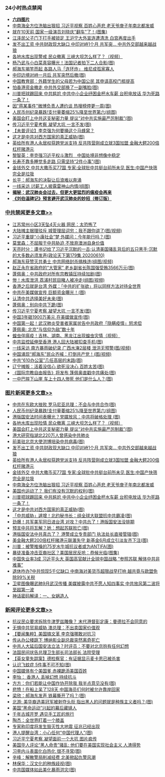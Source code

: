 <div class="catlist">
<h3>24小时热点禁闻</h3>
<ul>
<li><b><a href="64photo" target="_blank">六四图片</a></b></li>
<li><a href="https://github.com/fqnews/bnews/blob/master/topimagenews/20200610/1342707.md">中南海全方位洗脑出狠招 习近平视察 百姓心声悲 老天爷庚子年南北都发威</a></li>
<li><a href="https://github.com/fqnews/bnews/blob/master/yule/20200610/1342839.md">就在10天前 国家一级演员刘晓庆"翻车"了！(图集)</a></li>
<li><a href="https://github.com/fqnews/bnews/blob/master/comments/20200610/1342729.md">江泽民父子门下打手被锁定 王沪宁大外宣连遭清洗 白宫再度出手</a></li>
<li><a href="https://github.com/fqnews/bnews/blob/master/topimagenews/20200610/1342773.md">发不出工资 中共财政现大缺口 中印对峙1个月 共军突... 中共外交部越来越战狼</a></li>
<li><a href="https://github.com/fqnews/bnews/blob/master/cnnews/20200611/1342960.md">各地水库出现警戒 民众撤离 三峡大坝怎么样了？（视频）</a></li>
<li><a href="https://github.com/fqnews/bnews/blob/master/cnnews/20200611/1342990.md">杨乃武与小白菜真容曝光！法国记者拍下二人合影(图)</a></li>
<li><a href="https://github.com/fqnews/bnews/blob/master/comments/20200611/1342875.md">郝海东揭竿而起 各路人马「连环炸」 维尼成孤家寡人</a></li>
<li><a href="https://github.com/fqnews/bnews/blob/master/cbnews/20200610/1342655.md">中印边境对峙一月后 共军突然后撤(图)</a></li>
<li><a href="https://github.com/fqnews/bnews/blob/master/baitai/20200611/1342899.md">中国教育部：外籍学生的父母若为中国公民 其申请高校门槛提高</a></li>
<li><a href="https://github.com/fqnews/bnews/blob/master/cnnews/hknews/20200611/1343064.md">怕香港资金撤走 中共外交部换了一副嘴脸(图)</a></li>
<li><a href="https://github.com/fqnews/bnews/blob/master/topimagenews/20200610/1342653.md">川普把球踢回来 中共尴尬 中共中小企业纾困金杯水车薪 台积电放话 华为死路一条了！</a></li>
<li><a href="https://github.com/fqnews/bnews/blob/master/cbnews/20200611/1342956.md">因"蒋某事件"微博负责人遭约谈 热搜榜停更一周(图)</a></li>
<li><a href="https://github.com/fqnews/bnews/blob/master/topimagenews/20200611/1343089.md">人民币创纪录暴跌!支付量萎缩25%降至世界第六(组图)</a></li>
<li><a href="https://github.com/fqnews/bnews/blob/master/topimagenews/20200611/1343025.md">美国会盯上中共这支秘密力量 提议“对中共实施最严厉制裁”(图)</a></li>
<li><a href="https://github.com/fqnews/bnews/blob/master/cbnews/20200611/1343112.md">传习近平宁夏考察 凝望大坑 一言不发(图)</a></li>
<li><a href="https://github.com/fqnews/bnews/blob/master/comments/20200610/1342752.md">【未普评论】李克强为何要捅这个马蜂窝？</a></li>
<li><a href="https://github.com/fqnews/bnews/blob/master/topimagenews/20200610/1342652.md">这才是中共对西方国家的真正威胁(图)</a></li>
<li><a href="https://github.com/fqnews/bnews/blob/master/topimagenews/20200610/1342770.md">英给所有港人永居权获跨党派支持 反共阵营刚成立就3国加盟 金融大鳄200倍杠杆赌港元</a></li>
<li><a href="https://github.com/fqnews/bnews/blob/master/headline/20200611/1342886.md">黎智英：李克强习近平权斗激烈　中国处境非想像中稳定</a></li>
<li><a href="https://github.com/fqnews/bnews/blob/master/health/20200611/1342934.md">长寿不靠多睡觉多走路 只需坚持“2件小事”(图)</a></li>
<li><a href="https://github.com/fqnews/bnews/blob/master/topimagenews/20200610/1342745.md">金钱外交 中共大撒币买77国 专家:全球批中共挺台前所未见 医生:中国产快筛完全是垃圾</a></li>
<li><a href="https://github.com/fqnews/bnews/blob/master/ssgc/20200610/1342769.md">长平：郝海东的决裂让后浪难以奔涌</a></li>
<li><a href="https://github.com/fqnews/bnews/blob/master/cbnews/20200610/1342705.md">一线采访 讨薪工人披露雷神山内情(组图)</a></li>
<li><b><a href="https://github.com/fqnews/bnews/blob/master/comments/20200211/1275071.md" target="_blank">揭秘：武汉肺炎会过去，但更大更猛烈的瘟疫会再来</a></b></li>
<li><b><a href="https://github.com/fqnews/bnews/blob/master/comments/20200207/1272816.md" target="_blank">《刘伯温碑记》预言避开武汉肺炎的妙招（修订版）</a></b></li>
</ul>
</div>

<div class="catlist">
<h3><a href="https://github.com/fqnews/bnews/blob/master/cbnews/" target="_blank">中共禁闻</a><span><a href="https://github.com/fqnews/bnews/blob/master/cbnews/" target="_blank" rel="nofollow">更多文章>></a></span></h3>
<ul>
<li><a href="https://github.com/fqnews/bnews/blob/master/cbnews/20200611/1343183.md" target="_blank">江苏常州小区3天坠4灭火器 网民：太恐怖了</a></li>
<li><a href="https://github.com/fqnews/bnews/blob/master/cbnews/20200611/1343158.md" target="_blank">大陆摊主据理驳斥 城管理屈词穷：我不跟你讲了(图/视频)</a></li>
<li><a href="https://github.com/fqnews/bnews/blob/master/cbnews/20200611/1343148.md" target="_blank">习近平重提“小康社会”梦 外媒问：今年能行吗？(图)</a></li>
<li><a href="https://github.com/fqnews/bnews/blob/master/cbnews/20200611/1343144.md" target="_blank">莫里森：不屈服于中共胁迫 不放弃澳洲自身价值</a></li>
<li><a href="https://github.com/fqnews/bnews/blob/master/cbnews/20200611/1343143.md" target="_blank">天亮时分：谭书记给了习近平沉默的一击;认清美国骚乱背后的五只黑手;沉默的大多数必须发声(政论天下第179集 20200610)</a></li>
<li><a href="https://github.com/fqnews/bnews/blob/master/cbnews/20200611/1343138.md" target="_blank">郝海东获赞灭共勇士 中共网络封杀搞株连(组图/视频)</a></li>
<li><a href="https://github.com/fqnews/bnews/blob/master/cbnews/20200611/1343137.md" target="_blank">赵正永在省政府的“大管家” 老乡副省长陈国强受贿3566万元(图)</a></li>
<li><a href="https://github.com/fqnews/bnews/blob/master/cbnews/20200611/1343136.md" target="_blank">蓬佩奥：中共政府对所有宗教镇压持续加剧(图)</a></li>
<li><a href="https://github.com/fqnews/bnews/blob/master/cbnews/20200611/1343135.md" target="_blank">惨！水库泄洪 荔浦村民目睹人被冲走(组图/视频)</a></li>
<li><a href="https://github.com/fqnews/bnews/blob/master/cbnews/20200611/1343128.md" target="_blank">香港之后就是台湾 外媒：「中共的扩张欲」将以同样方法对待全世界</a></li>
<li><a href="https://github.com/fqnews/bnews/blob/master/cbnews/20200611/1343127.md" target="_blank">中共在美媒做宣传 巨额资金曝光！(图)</a></li>
<li><a href="https://github.com/fqnews/bnews/blob/master/cbnews/20200611/1343124.md" target="_blank">认清中共选择美好未来(图)</a></li>
<li><a href="https://github.com/fqnews/bnews/blob/master/cbnews/20200611/1343120.md" target="_blank">蓬佩奥：别向中共下跪(图)</a></li>
<li><a href="https://github.com/fqnews/bnews/blob/master/cbnews/20200611/1343112.md" target="_blank">传习近平宁夏考察 凝望大坑 一言不发(图)</a></li>
<li><a href="https://github.com/fqnews/bnews/blob/master/cbnews/20200611/1343111.md" target="_blank">中国3年砸1900万美元 在美媒做宣传(图)</a></li>
<li><a href="https://github.com/fqnews/bnews/blob/master/cbnews/20200611/1343110.md" target="_blank">中国第一起！武汉肺炎受害者家属状告中共政府「隐瞒疫情」怒求偿</a></li>
<li><a href="https://github.com/fqnews/bnews/blob/master/cbnews/20200611/1343108.md" target="_blank">蓬佩奥: 北京“与信仰为敌”数十年</a></li>
<li><a href="https://github.com/fqnews/bnews/blob/master/cbnews/20200611/1343104.md" target="_blank">蝗虫伴瘟疫！吉林、湖南、黑龙江出现蝗虫灾情（视频）</a></li>
<li><a href="https://github.com/fqnews/bnews/blob/master/cbnews/20200611/1343092.md" target="_blank">中共监控延伸至香港 港人回大陆被扣查手机(图)</a></li>
<li><a href="https://github.com/fqnews/bnews/blob/master/cbnews/20200611/1343091.md" target="_blank">一线采访 南方暴雨破纪录 广西水淹2层楼 泄洪无预警(图/视频)</a></li>
<li><a href="https://github.com/fqnews/bnews/blob/master/cbnews/20200611/1343090.md" target="_blank">中国涌现“郝海东”民众齐喊：打倒共产党！(图/视频)</a></li>
<li><a href="https://github.com/fqnews/bnews/blob/master/cbnews/20200611/1343071.md" target="_blank">中共“610办公室”几任高层的末路(图)</a></li>
<li><a href="https://github.com/fqnews/bnews/blob/master/cbnews/20200611/1343070.md" target="_blank">辽宁摊贩：活着没信心 欲死没决心 百姓太苦(图)</a></li>
<li><a href="https://github.com/fqnews/bnews/blob/master/cbnews/20200611/1343058.md" target="_blank">《国际宗教自由报告》将发布 篷佩奥直戳中共痛处(图)</a></li>
<li><a href="https://github.com/fqnews/bnews/blob/master/cbnews/20200611/1343057.md" target="_blank">一中巴摔下山崖 车上十四人惨死 他们是什么人？(图)</a></li>

</ul>
</div>
<div class="catlist">
<h3><a href="https://github.com/fqnews/bnews/blob/master/topimagenews/" target="_blank">图片新闻</a><span><a href="https://github.com/fqnews/bnews/blob/master/topimagenews/" target="_blank" rel="nofollow">更多文章>></a></span></h3>
<ul>
<li><a href="https://github.com/fqnews/bnews/blob/master/topimagenews/20200611/1343119.md" target="_blank">中共在东欧大挫败 罗马尼亚总理：不会与中共合作(图)</a></li>
<li><a href="https://github.com/fqnews/bnews/blob/master/topimagenews/20200611/1343089.md" target="_blank">人民币创纪录暴跌!支付量萎缩25%降至世界第六(组图)</a></li>
<li><a href="https://github.com/fqnews/bnews/blob/master/topimagenews/20200611/1343056.md" target="_blank">港版国安法时间表曝光？党媒放风：中共将破格处理 (图)</a></li>
<li><a href="https://github.com/fqnews/bnews/blob/master/topimagenews/20200611/1343035.md" target="_blank">各地水库出现险情 民众撤离 三峡大坝怎么样了？（视频）</a></li>
<li><a href="https://github.com/fqnews/bnews/blob/master/topimagenews/20200611/1343025.md" target="_blank">美国会盯上中共这支秘密力量 提议“对中共实施最严厉制裁”(图)</a></li>
<li><a href="https://github.com/fqnews/bnews/blob/master/topimagenews/20200611/1342937.md" target="_blank">港大研究指湖北220万人曾感染中共肺炎</a></li>
<li><a href="https://github.com/fqnews/bnews/blob/master/topimagenews/20200611/1342932.md" target="_blank">前美驻北京大使洪博培染中共病毒(图)</a></li>
<li><a href="https://github.com/fqnews/bnews/blob/master/topimagenews/20200610/1342773.md" target="_blank">发不出工资 中共财政现大缺口 中印对峙1个月 共军突&#8230; 中共外交部越来越战狼</a></li>
<li><a href="https://github.com/fqnews/bnews/blob/master/topimagenews/20200610/1342770.md" target="_blank">英给所有港人永居权获跨党派支持 反共阵营刚成立就3国加盟 金融大鳄200倍杠杆赌港元</a></li>
<li><a href="https://github.com/fqnews/bnews/blob/master/topimagenews/20200610/1342745.md" target="_blank">金钱外交 中共大撒币买77国 专家:全球批中共挺台前所未见 医生:中国产快筛完全是垃圾</a></li>
<li><a href="https://github.com/fqnews/bnews/blob/master/topimagenews/20200610/1342707.md" target="_blank">中南海全方位洗脑出狠招 习近平视察 百姓心声悲 老天爷庚子年南北都发威</a></li>
<li><a href="https://github.com/fqnews/bnews/blob/master/topimagenews/20200610/1342706.md" target="_blank">美国也运动了？ 我们有没有沉默的权利(图)</a></li>
<li><a href="https://github.com/fqnews/bnews/blob/master/topimagenews/20200610/1342653.md" target="_blank">川普把球踢回来 中共尴尬 中共中小企业纾困金杯水车薪 台积电放话 华为死路一条了！</a></li>
<li><a href="https://github.com/fqnews/bnews/blob/master/topimagenews/20200610/1342652.md" target="_blank">这才是中共对西方国家的真正威胁(图)</a></li>
<li><a href="https://github.com/fqnews/bnews/blob/master/topimagenews/20200610/1342641.md" target="_blank">「中共威胁」遽增！北约秘书长：组全球大联盟抗中共霸凌(图)</a></li>
<li><a href="https://github.com/fqnews/bnews/blob/master/topimagenews/20200610/1342640.md" target="_blank">劲爆！共军美军同日进台湾 对攻？中共怂了！港版国安法没排期</a></li>
<li><a href="https://github.com/fqnews/bnews/blob/master/topimagenews/20200610/1342639.md" target="_blank">预言中共将瓦解？她：想起苏联败亡(图)</a></li>
<li><a href="https://github.com/fqnews/bnews/blob/master/topimagenews/20200610/1342615.md" target="_blank">港版国安法中共真怂了？ 港警成立专责部门 执法处长直接管辖(图)</a></li>
<li><a href="https://github.com/fqnews/bnews/blob/master/topimagenews/20200610/1342583.md" target="_blank">美金融大鳄200倍杠杆赌港元联滙失守 新基金6月成立引淡友齐下注(图)</a></li>
<li><a href="https://github.com/fqnews/bnews/blob/master/topimagenews/20200610/1342474.md" target="_blank">川普：被警推搡的75岁水牛城抗议者或为ANTIFA(图)</a></li>
<li><a href="https://github.com/fqnews/bnews/blob/master/topimagenews/20200609/1342294.md" target="_blank">暴徒准备冲击亚裔社区？美国居民反呛：恭候光临(图集)</a></li>
<li><a href="https://github.com/fqnews/bnews/blob/master/topimagenews/20200609/1342280.md" target="_blank">中国失业率3成 习近平头大 英国高官献计全球中国战略 &#8220;参照苏联 解体中共非难事&#8221;</a></li>
<li><a href="https://github.com/fqnews/bnews/blob/master/topimagenews/20200609/1342243.md" target="_blank">退休咋办?中共惊现5千亿缺口 中南海对美货币超限战早打响 越共竟与欧盟免除99%关税</a></li>
<li><a href="https://github.com/fqnews/bnews/blob/master/topimagenews/20200609/1342237.md" target="_blank">卫星图像曝武肺9月武汉传播 美媒披露中共不愿人知四事实 中共放风第二波将至超第一波</a></li>
<li><a href="https://github.com/fqnews/bnews/blob/master/comments/20200609/1342224.md" target="_blank">神话密码解译：一、女娲造人</a></li>

</ul>
</div>
<div class="catlist">
<h3><a href="https://github.com/fqnews/bnews/blob/master/comments/" target="_blank">新闻评论</a><span><a href="https://github.com/fqnews/bnews/blob/master/comments/" target="_blank" rel="nofollow">更多文章>></a></span></h3>
<ul>
<li><a href="https://github.com/fqnews/bnews/blob/master/comments/20200611/1343187.md" target="_blank">抗议民众要求拆除牛津罗兹雕像？ 末代港督彭定康：曼德拉不会同意的</a></li>
<li><a href="https://github.com/fqnews/bnews/blob/master/comments/20200611/1343184.md" target="_blank">无惧中共贸易威胁 澳总理：不出卖国家价值观</a></li>
<li><a href="https://github.com/fqnews/bnews/blob/master/comments/20200611/1343172.md" target="_blank">【要闻集粹】美国搞文革 李克强哪敢对抗习</a></li>
<li><a href="https://github.com/fqnews/bnews/blob/master/comments/20200611/1343151.md" target="_blank">传从办公楼跳下 博纳影业副总裁突然离奇死亡</a></li>
<li><a href="https://github.com/fqnews/bnews/blob/master/comments/20200611/1343146.md" target="_blank">中共人大延后国安法立法？时评员：不要对北京抱有任何幻想</a></li>
<li><a href="https://github.com/fqnews/bnews/blob/master/comments/20200611/1343140.md" target="_blank">法国民间状告总理卫生部长司法部长 法院受理</a></li>
<li><a href="https://github.com/fqnews/bnews/blob/master/comments/20200611/1343139.md" target="_blank">【英女童失踪案】德检察官：有证据显示麦卡恩已被杀害</a></li>
<li><a href="https://github.com/fqnews/bnews/blob/master/comments/20200611/1343123.md" target="_blank">认识飞蚊症 5件事不可不知(图)</a></li>
<li><a href="https://github.com/fqnews/bnews/blob/master/comments/20200611/1343116.md" target="_blank">中国媒体有个美国爹 赤裸跪添美国百姓</a></li>
<li><a href="https://github.com/fqnews/bnews/blob/master/comments/20200611/1343115.md" target="_blank">李怡： 香港人 丢掉幻想 持续抗斗</a></li>
<li><a href="https://github.com/fqnews/bnews/blob/master/comments/20200611/1343114.md" target="_blank">方方：你们若能让中国作协开除我 我半点意见没有(图)</a></li>
<li><a href="https://github.com/fqnews/bnews/blob/master/comments/20200611/1343113.md" target="_blank">悲愤！在船上呆了128天 中国海员们何时被允许靠岸回家</a></li>
<li><a href="https://github.com/fqnews/bnews/blob/master/comments/20200611/1343105.md" target="_blank">梁欣：郝海东发声 铁幕撕开了吗？(图)</a></li>
<li><a href="https://github.com/fqnews/bnews/blob/master/comments/20200611/1343097.md" target="_blank">北游: 美华裔选美冠军被剥夺头衔 指出黑人的问题就是种族主义者吗？(图)</a></li>
<li><a href="https://github.com/fqnews/bnews/blob/master/comments/20200611/1343096.md" target="_blank">美国“黑命运动”兴起的幕后藏镜人</a></li>
<li><a href="https://github.com/fqnews/bnews/blob/master/comments/20200611/1343088.md" target="_blank">千年古城开罗 遇见手工匠的旅行</a></li>
<li><a href="https://github.com/fqnews/bnews/blob/master/comments/20200611/1343081.md" target="_blank">陶杰：全世界盯着一个膝盖</a></li>
<li><a href="https://github.com/fqnews/bnews/blob/master/comments/20200611/1343080.md" target="_blank">专家称印度将发生毁灭性大地震 征兆已经出现</a></li>
<li><a href="https://github.com/fqnews/bnews/blob/master/comments/20200611/1343079.md" target="_blank">港人提醒台湾：小心任何“中国代理人”(图)</a></li>
<li><a href="https://github.com/fqnews/bnews/blob/master/comments/20200611/1343068.md" target="_blank">习近平宁夏考察 凝望面前一个大坑 图片疯传</a></li>
<li><a href="https://github.com/fqnews/bnews/blob/master/comments/20200611/1343067.md" target="_blank">美国华人评论“黑人命贵”骚乱: 他们要在美国实现社会主义 人渣得势</a></li>
<li><a href="https://github.com/fqnews/bnews/blob/master/comments/20200611/1343043.md" target="_blank">习李内斗表面化白热化 很不寻常(图)</a></li>
<li><a href="https://github.com/fqnews/bnews/blob/master/comments/20200611/1343041.md" target="_blank">辛峰：解散警局削减经费 北美掀起仇警风潮</a></li>
<li><a href="https://github.com/fqnews/bnews/blob/master/comments/20200611/1343040.md" target="_blank">林保华：汉文化的种族歧视(图)</a></li>
<li><a href="https://github.com/fqnews/bnews/blob/master/comments/20200611/1343030.md" target="_blank">中共国媒体如此美化暴雨洪灾(图)</a></li>

</ul>
</div>
